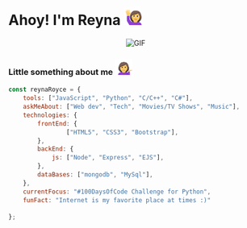<h1>Ahoy! I'm Reyna <img src="icons\raise_hands.gif" width="35px"></h1>
<p align="center">
 <img align="center" alt="GIF" src="icons\Hello.gif" width="500" height="350" />
</p>
<h3>Little something about me <img src="icons\icon.gif" width="35px"></h3>


```javascript
const reynaRoyce = {
    tools: ["JavaScript", "Python", "C/C++", "C#"],
    askMeAbout: ["Web dev", "Tech", "Movies/TV Shows", "Music"],
    technologies: {
        frontEnd: {
                ["HTML5", "CSS3", "Bootstrap"],
        },
        backEnd: {
            js: ["Node", "Express", "EJS"],
        },
        dataBases: ["mongodb", "MySql"],
    },
    currentFocus: "#100DaysOfCode Challenge for Python",
    funFact: "Internet is my favorite place at times :)"

};
```
